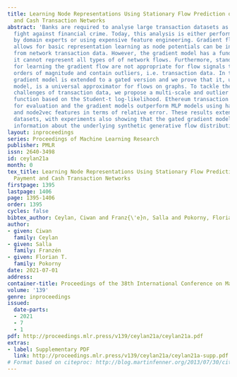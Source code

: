 ```yaml
---
title: Learning Node Representations Using Stationary Flow Prediction on Large Payment
  and Cash Transaction Networks
abstract: 'Banks are required to analyse large transaction datasets as a part of the
  fight against financial crime. Today, this analysis is either performed manually
  by domain experts or using expensive feature engineering. Gradient flow analysis
  allows for basic representation learning as node potentials can be inferred directly
  from network transaction data. However, the gradient model has a fundamental limitation:
  it cannot represent all types of of network flows. Furthermore, standard methods
  for learning the gradient flow are not appropriate for flow signals that span multiple
  orders of magnitude and contain outliers, i.e. transaction data. In this work, the
  gradient model is extended to a gated version and we prove that it, unlike the gradient
  model, is a universal approximator for flows on graphs. To tackle the mentioned
  challenges of transaction data, we propose a multi-scale and outlier robust loss
  function based on the Student-t log-likelihood. Ethereum transaction data is used
  for evaluation and the gradient models outperform MLP models using hand-engineered
  and node2vec features in terms of relative error. These results extend to 60 synthetic
  datasets, with experiments also showing that the gated gradient model learns qualitative
  information about the underlying synthetic generative flow distributions.'
layout: inproceedings
series: Proceedings of Machine Learning Research
publisher: PMLR
issn: 2640-3498
id: ceylan21a
month: 0
tex_title: Learning Node Representations Using Stationary Flow Prediction on Large
  Payment and Cash Transaction Networks
firstpage: 1395
lastpage: 1406
page: 1395-1406
order: 1395
cycles: false
bibtex_author: Ceylan, Ciwan and Franz{\'e}n, Salla and Pokorny, Florian T.
author:
- given: Ciwan
  family: Ceylan
- given: Salla
  family: Franzén
- given: Florian T.
  family: Pokorny
date: 2021-07-01
address:
container-title: Proceedings of the 38th International Conference on Machine Learning
volume: '139'
genre: inproceedings
issued:
  date-parts:
  - 2021
  - 7
  - 1
pdf: http://proceedings.mlr.press/v139/ceylan21a/ceylan21a.pdf
extras:
- label: Supplementary PDF
  link: http://proceedings.mlr.press/v139/ceylan21a/ceylan21a-supp.pdf
# Format based on citeproc: http://blog.martinfenner.org/2013/07/30/citeproc-yaml-for-bibliographies/
---
```

